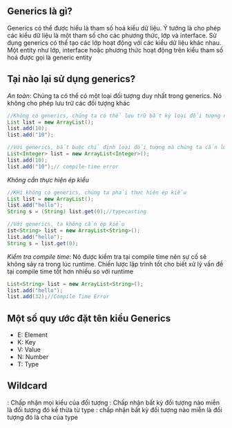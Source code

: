 ## Generics là gì?
Generics có thể được hiểu là tham số hoá kiểu dữ liệu. Ý tưởng là cho phép các kiểu dữ liệu là một tham số cho các phương thức, lớp và interface. Sử dụng generics có thể tạo các lớp hoạt động với các kiểu dữ liệu khác nhau.  
Một entity như lớp, interface hoặc phương thức hoạt động trên kiểu tham số hoá được gọi là generic entity  

## Tại nào lại sử dụng generics?
*An toàn*: Chúng ta có thể có một loại đối tượng duy nhất trong generics. Nó không cho phép lưu trữ các đối tượng khác  
```java
//Không có generics, chúng ta có thể lưu trữ bất kỳ loại đối tượng nào
List list = new ArrayList();    
list.add(10);  
list.add("10");

//Với generics, bắt buộc chỉ định loại đối tượng mà chúng ta cần lưu trữ
List<Integer> list = new ArrayList<Integer>();    
list.add(10);  
list.add("10");// compile-time error  
```
*Không cần thực hiện ép kiểu*
```java
//KHi không có generics, chúng ta phải thực hiện ép kiểu
List list = new ArrayList();    
list.add("hello");    
String s = (String) list.get(0);//typecasting   

//Với generics, ta không cần ép kiểu
ist<String> list = new ArrayList<String>();    
list.add("hello");    
String s = list.get(0);  
```

*Kiểm tra compile time*: Nó được kiểm tra tại compile time nên sự cố sẽ không sảy ra trong lúc runtime. Chiến lược lập trình tốt cho biết xử lý vấn đề tại compile time tốt hơn nhiều so với runtime

```java
List<String> list = new ArrayList<String>();    
list.add("hello");    
list.add(32);//Compile Time Error    
```

## Một số quy ước đặt tên kiểu Generics
- E: Element 
- K: Key 
- V: Value 
- N: Number 
- T: Type 

## Wildcard
<?> : Chấp nhận mọi kiểu của đối tượng
<? extends type>: Chấp nhận bất kỳ đối tượng nào miễn là đối tượng đó kế thừa từ type 
<? super type> : chấp nhận bất kỳ đối tượng nào miễn là đối tượng đó là cha của type